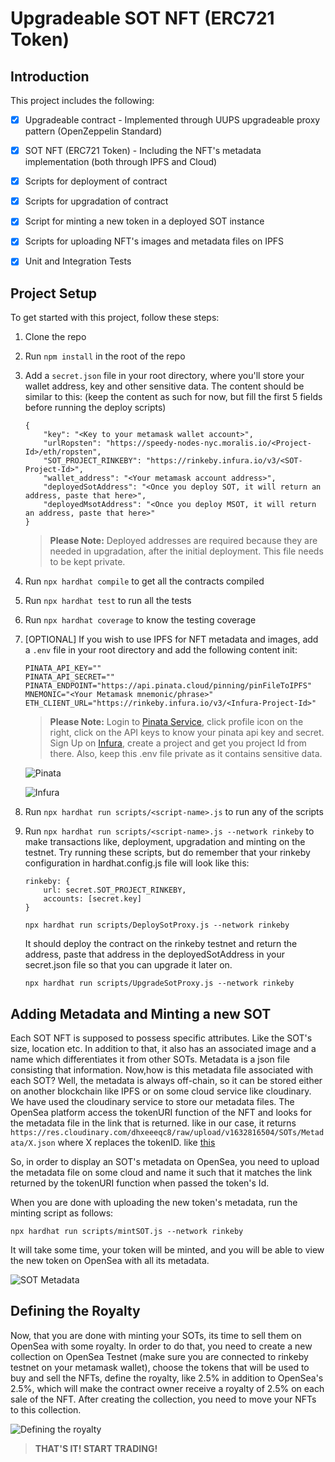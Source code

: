# Upgradeable SOT NFT (ERC721 Token) 

## Introduction

This project includes the following:

- [x] Upgradeable contract - Implemented through UUPS upgradeable proxy pattern (OpenZeppelin Standard)

- [x] SOT NFT (ERC721 Token) - Including the NFT's metadata implementation (both through IPFS and Cloud)

- [x] Scripts for deployment of contract 

- [x] Scripts for upgradation of contract

- [x] Script for minting a new token in a deployed SOT instance

- [x] Scripts for uploading NFT's images and metadata files on IPFS

- [x] Unit and Integration Tests

## Project Setup

To get started with this project, follow these steps:
    
1. Clone the repo

2. Run `npm install` in the root of the repo

3. Add a `secret.json` file in your root directory, where you'll store your wallet address, key and other sensitive data. The content should be similar to this: (keep the content as such for now, but fill the first 5 fields before running the deploy scripts)

    ```
    {
        "key": "<Key to your metamask wallet account>",
        "urlRopsten": "https://speedy-nodes-nyc.moralis.io/<Project-Id>/eth/ropsten",
        "SOT_PROJECT_RINKEBY": "https://rinkeby.infura.io/v3/<SOT-Project-Id>",
        "wallet_address": "<Your metamask account address>",
        "deployedSotAddress": "<Once you deploy SOT, it will return an address, paste that here>",
        "deployedMsotAddress": "<Once you deploy MSOT, it will return an address, paste that here>"
    }
    ```
   > **Please Note:**  Deployed addresses are required because they are needed in upgradation, after the initial deployment. This file needs to be kept private.
   

4. Run `npx hardhat compile` to get all the contracts compiled

5. Run `npx hardhat test` to run all the tests

6. Run `npx hardhat coverage` to know the testing coverage

7. [OPTIONAL] If you wish to use IPFS for NFT metadata and images, add a `.env` file in your root directory and add the following content init:
    ```
    PINATA_API_KEY=""
    PINATA_API_SECRET=""
    PINATA_ENDPOINT="https://api.pinata.cloud/pinning/pinFileToIPFS"
    MNEMONIC="<Your Metamask mnemonic/phrase>"
    ETH_CLIENT_URL="https://rinkeby.infura.io/v3/<Infura-Project-Id>"
    ```
   > **Please Note:**  Login to [Pinata Service](https://app.pinata.cloud/), click profile icon on the right, click on the API keys to know your pinata api key and secret. Sign Up on [Infura](https://infura.io/), create a project and get you project Id from there. Also, keep this .env file private as it contains sensitive data.   
   
    ![Pinata](https://static.slab.com/prod/uploads/7adb25ff/posts/images/J__0NjUkj_6BObi1Q4Q3eRe6.png)

    ![Infura](https://www.trufflesuite.com/img/tutorials/infura/infura-project-details.png)

8. Run `npx hardhat run scripts/<script-name>.js` to run any of the scripts

9. Run `npx hardhat run scripts/<script-name>.js --network rinkeby` to make transactions like, deployment, upgradation and minting on the testnet. Try running these scripts, but do remember that your rinkeby configuration in hardhat.config.js file will look like this: 

    ```
    rinkeby: {
        url: secret.SOT_PROJECT_RINKEBY, 
        accounts: [secret.key] 
    }
    ```

    `npx hardhat run scripts/DeploySotProxy.js --network rinkeby`

   It should deploy the contract on the rinkeby testnet and return the address, paste that address in the deployedSotAddress in your secret.json file so that you can upgrade it later on.

    `npx hardhat run scripts/UpgradeSotProxy.js --network rinkeby`

## Adding Metadata and Minting a new SOT
Each SOT NFT is supposed to possess specific attributes. Like the SOT's size, location etc. In addition to that, it also has an associated image and a name which differentiates it from other SOTs. Metadata is a json file consisting that information. Now,how is this metadata file associated with each SOT? Well, the metadata is always off-chain, so it can be stored either on another blockchain like IPFS or on some cloud service like cloudinary. We have used the cloudinary service to store our metadata files. The OpenSea platform access the tokenURI function of the NFT and looks for the metadata file in the link that is returned. like in our case, it returns 
`https://res.cloudinary.com/dhxeeeqc8/raw/upload/v1632816504/SOTs/Metadata/X.json` 
where X replaces the tokenID. like [this](https://res.cloudinary.com/dhxeeeqc8/raw/upload/v1632816504/SOTs/Metadata/0.json)

So, in order to display an SOT's metadata on OpenSea, you need to upload the metadata file on some cloud and name it such that it matches the link returned by the tokenURI function when passed the token's Id.

When you are done with uploading the new token's metadata, run the minting script as follows:

`npx hardhat run scripts/mintSOT.js --network rinkeby`

It will take some time, your token will be minted, and you will be able to view the new token on OpenSea with all its metadata.

![SOT Metadata](https://res.cloudinary.com/dhxeeeqc8/image/upload/v1632994755/images/SOT_Metadata.png)

## Defining the Royalty
Now, that you are done with minting your SOTs, its time to sell them on OpenSea with some royalty. In order to do that, you need to create a new collection on OpenSea Testnet (make sure you are connected to rinkeby testnet on your metamask wallet), choose the tokens that will be used to buy and sell the NFTs, define the royalty, like 2.5% in addition to OpenSea's 2.5%, which will make the contract owner receive a royalty of 2.5% on each sale of the NFT. After creating the collection, you need to move your NFTs to this collection.

![Defining the royalty](https://res.cloudinary.com/dhxeeeqc8/image/upload/v1632995848/images/royalty.png)

> **THAT'S IT!  START TRADING!**
